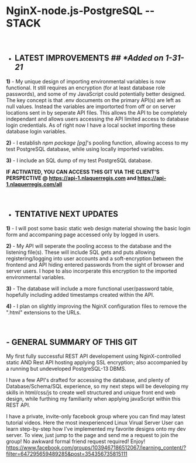 # NginX-node.js-PostgreSQL -- STACK

</br>

- ## LATEST IMPROVEMENTS <i> ## </b>*Added on 1-31-21 </i>


<b>1)</b> - My unique design of importing environmental variables is now functional.  It still requires an encryption (for at least database role passwords), and some of my JavaScript could potentially better designed.  The key concept is that .env documents on the primary API(s) are left as null values.  Instead the variables are importorted from off or on server locations sent in by seperate API files.  This allows the API to be completely independant and allows users accessing the API limited access to database login credentials.  As of right now I have a local socket importing these database login variables.

<b>2)</b> -  I establish <i>npm package [pg]</i>'s pooling function, allowing access to my test PostgreSQL database, while using locally imported variables.

<b>3)</b> -  I include an SQL dump of my test PostgreSQL database.

<b> IF ACTIVATED, YOU CAN ACCESS THIS GIT VIA THE CLIENT'S PERSPECTIVE @ <https://api-1.nlaquerregis.com> and <https://api-1.nlaquerregis.com/all> </b> 

</br>

- ## TENTATIVE NEXT UPDATES


<b>1)</b> - I will post some basic static web design material showing the basic login form and accompaning page accessed only by logged in users.

<b>2)</b> -  My API will seperate the pooling access to the database and the listening file(s). These will include SQL gets and puts allowing registering/logging into user accounts and a soft-encryption between the frontend and API hiding entered passwords from the sight of browser and server users.  I hope to also incorperate this encryption to the imported environmental variables.

<b>3)</b> - The database will include a more functional user/password table, hopefully including added timestamps created within the API.

<b>4)</b> - I plan on slightly improving the NginX configuration files to remove the ".html" extensions to the URLs.

</br>

## - GENERAL SUMMARY OF THIS GIT

My first fully successful REST API developement using NginX-controlled static AND Rest API hosting applying SSL encryption; also accompanied by a running but undeveloped PostgreSQL-13 DBMS.

I have a few API's drafted for accessing the database, and plenty of Database/Schema/SQL experience, so my next steps will be developing my skills in html/css/js to create well structured and unique front end web design, while furthing my familiarity when applying javaScript within this REST API.

I have a private, invite-only facebook group where you can find may latest tutorial videos. Here the most inexperienced Linux Virual Server User can learn step-by-step how I've implemented my favorite designs onto my dev server.  To view, just jump to the page and send me a request to join the group!  No awkward formal friend request required! Enjoy!
<https://www.facebook.com/groups/1039467186512067/learning_content/?filter=647295659489285&post=354356735815111>
